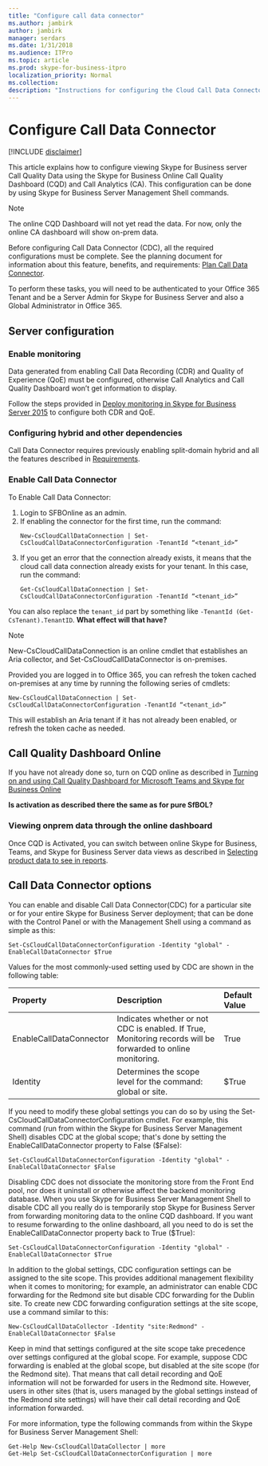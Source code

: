 ```yaml
---
title: "Configure call data connector"
ms.author: jambirk
author: jambirk
manager: serdars
ms.date: 1/31/2018
ms.audience: ITPro
ms.topic: article
ms.prod: skype-for-business-itpro
localization_priority: Normal
ms.collection: 
description: "Instructions for configuring the Cloud Call Data Connector feature, which allows telemetry from Skype for Business on-premises to be viewed using Skype for Business online tools."
---
```


# Configure Call Data Connector

[!INCLUDE [disclaimer](../disclaimer.md)]

This article explains how to configure viewing Skype for Business server Call Quality Data using the Skype for Business Online Call Quality Dashboard (CQD) and Call Analytics (CA). This configuration can be done <!--using a wizard built into the Skype for Business Server Control Panel or--> by using Skype for Business Server Management Shell commands.  

> [!NOTE]
> The online CQD Dashboard will not yet read the data. For now, only the online CA dashboard will show on-prem data.

Before configuring Call Data Connector (CDC), all the required configurations must be complete. See the planning document for information about this feature, benefits, and requirements:  [Plan Call Data Connector](plan-call-data-connector.md).

To perform these tasks, you will need to be authenticated to your Office 365 Tenant and be a Server Admin for Skype for Business Server and also a Global Administrator in Office 365.

##  Server configuration

### Enable monitoring 

Data generated from enabling Call Data Recording (CDR) and Quality of Experience (QoE) must be configured, otherwise Call Analytics and Call Quality Dashboard won’t get information to display.

Follow the steps provided in [Deploy monitoring in Skype for Business Server 2015](../../SfbServer/deploy/deploy-monitoring/deploy-monitoring.md) to configure both CDR and QoE.

###  Configuring hybrid and other dependencies

Call Data Connector requires previously enabling split-domain hybrid and  all the features described in [Requirements](plan-call-data-connector.md#requirements).

### Enable Call Data Connector
<!--Once all the requirements are set up, you can run the Hybrid Setup Wizard in the Skype for Business Control Panel. If all the requirements are met, at the end of the wizard you  see a checkbox option to turn on Call Data Connector. Select the box labeled **Yes, Turn on**. 

Once CDC is enabled, you can set or confirm specific CDC settings for scope the same way you can set CDR and QoE settings, which have their own tabs in the Control Panel.

To do this from within the Skype for Business Server Control Panel, complete the following procedure:
  
1. Click **Monitoring and Archiving**.
    
2. On the **Call Detail Recording** tab, check the **Call Data Connector** box for each site you wish to monitor online, or uncheck sites as desired, and then click **Commit**.  -->
To Enable Call Data Connector: 
1.	Login to SFBOnline as an admin.
2.	If enabling the connector for the first time, run the command: 
    ``` 
    New-CsCloudCallDataConnection | Set-CsCloudCallDataConnectorConfiguration -TenantId “<tenant_id>” 
    ```
3.	If you get an error that the connection already exists, it means that the cloud call data connection already exists for your tenant. In this case, run the command: 
    ```
    Get-CsCloudCallDataConnection | Set-CsCloudCallDataConnectorConfiguration -TenantId “<tenant_id>”
    ```

You can also replace the `tenant_id` part by something like  `-TenantId (Get-CsTenant).TenantID`.
**What effect will that have?**

> [!NOTE]
>  New-CsCloudCallDataConnection is an online cmdlet that establishes an Aria collector, and Set-CsCloudCallDataConnector is on-premises.

Provided you are logged in to Office 365, you can refresh the token cached on-premises at any time by running the following series of cmdlets:
```
New-CsCloudCallDataConnection | Set-CsCloudCallDataConnectorConfiguration -TenantId “<tenant_id>” 
```
This will establish an Aria tenant if it has not already been enabled, or refresh the token cache as needed.

## Call Quality Dashboard Online

If you have not already done so, turn on CQD online as described in [Turning on and using Call Quality Dashboard for Microsoft Teams and Skype for Business Online](../../SfbOnline/using-call-quality-in-your-organization/turning-on-and-using-call-quality-dashboard.md)

**Is activation as described there the same as for pure SfBOL?** 

### Viewing onprem data through the online dashboard

 Once CQD is Activated, you can switch between online Skype for Business, Teams, and Skype for Business Server data views as described in  [Selecting product data to see in reports](../../SfbOnline/using-call-quality-in-your-organization/turning-on-and-using-call-quality-dashboard.md#selecting-product-data-to-see-in-reports).


## Call Data Connector options

You can enable and disable Call Data Connector(CDC) for a particular site or for your entire Skype for Business Server deployment; that can be done with the Control Panel or with the Management Shell using a command as simple as this:

```
Set-CsCloudCallDataConnectorConfiguration -Identity "global" -EnableCallDataConnector $True
```

 Values for the most commonly-used setting used by CDC are shown in the following table:
  
|Property|Description|Default Value|
|:-----|:-----|:-----|
|EnableCallDataConnector  <br/> |Indicates whether or not CDC is enabled. If True, Monitoring records will be forwarded to online monitoring.  <br/> |True  <br/> |
| Identity | Determines the scope level for the command: global or site.   | $True  |

If you need to modify these global settings you can do so by using the Set-CsCloudCallDataConnectorConfiguration cmdlet. For example, this command (run from within the Skype for Business Server Management Shell) disables CDC at the global scope; that's done by setting the EnableCallDataConnector property to False ($False):
  
```
Set-CsCloudCallDataConnectorConfiguration -Identity "global" -EnableCallDataConnector $False
```

Disabling CDC does not dissociate the monitoring store from the Front End pool, nor does it uninstall or otherwise affect the backend monitoring database. When you use Skype for Business Server Management Shell to disable CDC all you really do is temporarily stop Skype for Business Server from forwarding monitoring data to the online CQD dashboard. If you want to resume forwarding to the online dashboard, all you need to do is set the EnableCallDataConnector property back to True ($True):
  
```
Set-CsCloudCallDataConnectorConfiguration -Identity "global" -EnableCallDataConnector $True
```
In addition to the global settings, CDC configuration settings can be assigned to the site scope. This provides additional management flexibility when it comes to monitoring; for example, an administrator can enable CDC forwarding for the Redmond site but disable CDC forwarding for the Dublin site. To create new CDC forwarding configuration settings at the site scope, use a command similar to this:
  
```
New-CsCloudCallDataCollector -Identity "site:Redmond" -EnableCallDataConnector $False
```

Keep in mind that settings configured at the site scope take precedence over settings configured at the global scope. For example, suppose CDC forwarding is enabled at the global scope, but disabled at the site scope (for the Redmond site). That means that call detail recording  and QoE information will not be forwarded for users in the Redmond site. However, users in other sites (that is, users managed by the global settings instead of the Redmond site settings) will have their call detail recording and QoE information forwarded.

For more information, type the following commands from within the Skype for Business Server Management Shell:
  
```
Get-Help New-CsCloudCallDataCollector | more
Get-Help Set-CsCloudCallDataConnectorConfiguration | more
```
